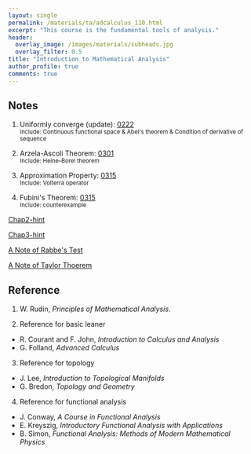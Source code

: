```yaml
---
layout: single
permalink: /materials/ta/adcalculus_110.html
excerpt: "This course is the fundamental tools of analysis."
header:
  overlay_image: /images/materials/subheads.jpg
  overlay_filter: 0.5
title: "Introduction to Mathematical Analysis"
author_profile: true
comments: true
---
```


## Notes

1. Uniformly converge (update): [0222](/pdf/materials/ta/latex/0222.pdf)<br>
  <small>Include: Continuous functional space & Abel's theorem & Condition of derivative of sequence</small>

2. Arzela-Ascoli Theorem: [0301](/pdf/materials/ta/latex/0301.pdf)<br>
  <small>Include: Heine–Borel theorem</small> 

3. Approximation Property: [0315](/pdf/materials/ta/latex/0315.pdf)<br>
  <small>Include: Volterra operator</small>

4. Fubini's Theorem: [0315](/pdf/materials/ta/latex/0426.pdf)<br>
  <small>Include: counterexample</small> 

[Chap2-hint](/pdf/materials/ta/latex/hw-solu-chap2.pdf)

[Chap3-hint](/pdf/materials/ta/latex/hw-solu-chap3.pdf)

[A Note of Rabbe's Test](/pdf/materials/ta/latex/supp_rabbe.pdf)

[A Note of Taylor Thoerem](/pdf/materials/ta/latex/rmkoftaylor.pdf)

## Reference

1. W. Rudin,  <i>Principles of Mathematical Analysis</i>.

2. Reference for basic leaner
  * R. Courant and F. John, <i>Introduction to Calculus and Analysis</i>
  * G. Folland, <i>Advanced Calculus</i>

3. Reference for topology
  * J. Lee, <i>Introduction to Topological Manifolds</i>
  * G. Bredon, <i>Topology and Geometry</i>

4. Reference for functional analysis
  * J. Conway, <i>A Course in Functional Analysis</i>
  * E. Kreyszig, <i>Introductory Functional Analysis with Applications</i>
  * B. Simon, <i>Functional Analysis: Methods of Modern Mathematical Physics</i>